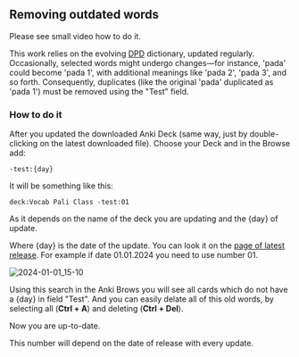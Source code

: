 ## Removing outdated words

Please see small video how to do it.

This work relies on the evolving [DPD](https://digitalpalidictionary.github.io/) dictionary, updated regularly. Occasionally, selected words might undergo changes—for instance, 'pada' could become 'pada 1', with additional meanings like 'pada 2', 'pada 3', and so forth. Consequently, duplicates (like the original 'pada' duplicated as 'pada 1') must be removed using the "Test" field.

### How to do it

After you updated the downloaded Anki Deck (same way, just by double-clicking on the latest downloaded file). Choose your Deck and in the Browse add:

`-test:{day}`

It will be something like this:

`deck:Vocab Pali Class -test:01`

As it depends on the name of the deck you are updating and the {day} of update.

Where {day} is the date of the update. You can look it on the [page of latest release](https://github.com/sasanarakkha/study-tools/releases/latest/). For example if date 01.01.2024 you need to use number 01.

![2024-01-01_15-10](https://github.com/sasanarakkha/study-tools/assets/39419221/7c8aaca3-5db9-48d6-90dc-2ab5e89d47bb)

Using this search in the Anki Brows you will see all cards which do not have a {day} in field "Test". And you can easily delate all of this old words, by selecting all (**Ctrl + A**) and deleting (**Ctrl + Del**).

Now you are up-to-date.

This number will depend on the date of release with every update.
